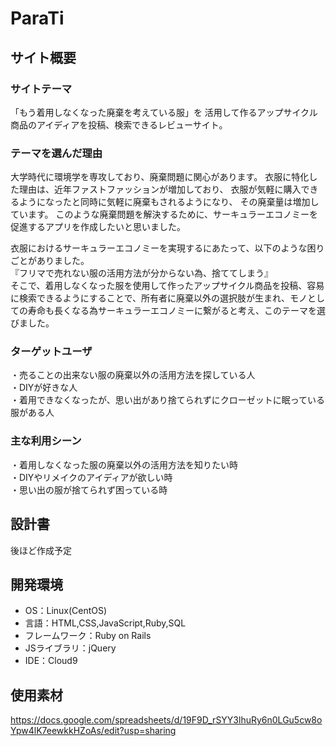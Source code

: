 # ParaTi

## サイト概要
### サイトテーマ
<!--何を『目的』とし、どのような『分類』なのかを簡潔に書く-->
「もう着用しなくなった廃棄を考えている服」を
活用して作るアップサイクル商品のアイディアを投稿、検索できるレビューサイト。

### テーマを選んだ理由
<!--なぜこのようなテーマにしたかを説明する-->
大学時代に環境学を専攻しており、廃棄問題に関心があります。
衣服に特化した理由は、近年ファストファッションが増加しており、
衣服が気軽に購入できるようになったと同時に気軽に廃棄もされるようになり、
その廃棄量は増加しています。
このような廃棄問題を解決するために、サーキュラーエコノミーを促進するアプリを作成したいと思いました。

衣服におけるサーキュラーエコノミーを実現するにあたって、以下のような困りごとがありました。<br>
『フリマで売れない服の活用方法が分からない為、捨ててしまう』<br>
そこで、着用しなくなった服を使用して作ったアップサイクル商品を投稿、容易に検索できるようにすることで、所有者に廃棄以外の選択肢が生まれ、モノとしての寿命も長くなる為サーキュラーエコノミーに繋がると考え、このテーマを選びました。

### ターゲットユーザ
<!--誰に使ってもらうかを具体的に記載する-->
・売ることの出来ない服の廃棄以外の活用方法を探している人<br>
・DIYが好きな人<br>
・着用できなくなったが、思い出があり捨てられずにクローゼットに眠っている服がある人

### 主な利用シーン
<!--どのような時に使うのかの状況を記載すること-->
・着用しなくなった服の廃棄以外の活用方法を知りたい時<br>
・DIYやリメイクのアイディアが欲しい時<br>
・思い出の服が捨てられず困っている時

## 設計書
<!--テーマを設定・提出する時点では不要です-->
後ほど作成予定

## 開発環境
- OS：Linux(CentOS)
- 言語：HTML,CSS,JavaScript,Ruby,SQL
- フレームワーク：Ruby on Rails
- JSライブラリ：jQuery
- IDE：Cloud9

## 使用素材
https://docs.google.com/spreadsheets/d/19F9D_rSYY3lhuRy6n0LGu5cw8oYpw4lK7eewkkHZoAs/edit?usp=sharing
